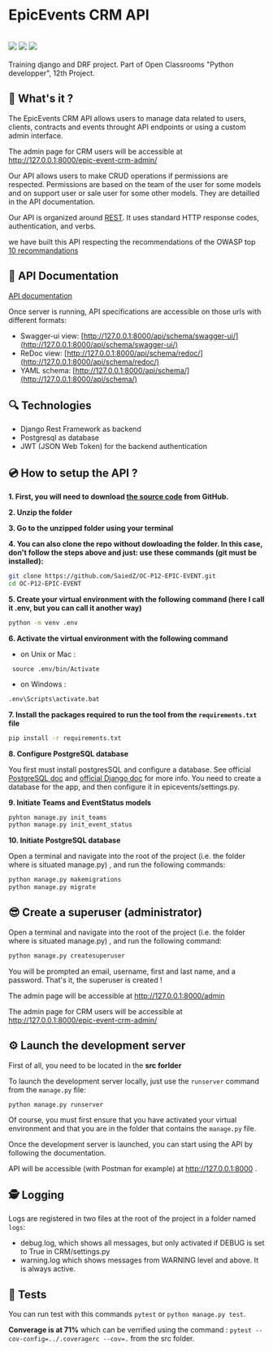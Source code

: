 # EpicEvents CRM API

<br>
<span><img src="https://img.shields.io/badge/DJANGO-3.2-brightgreen?style=for-the-badge&logo=django&logoColor=white">   <img src="https://img.shields.io/badge/Python-3.10.0-brightgreen?style=for-the-badge&logo=python&logoColor=white">   <img src="https://img.shields.io/badge/Django Rest Framework-3.13.1-brightgreen?style=for-the-badge&logo=django&logoColor=white">   </span>
<br>
<br>
Training django and DRF project.
Part of Open Classrooms "Python developper", 12th Project.

## :page_with_curl: What's it ?

The EpicEvents CRM API allows users to manage data related to users, clients, contracts and events throught API endpoints or using a custom admin interface. 

The admin page for CRM users will be accessible at http://127.0.0.1:8000/epic-event-crm-admin/

Our API allows users to make CRUD operations if permissions are respected. Permissions are based on the team of the user for some models and on support user or sale user for some other models. They are detailled in the API documentation.

Our API is organized around [REST](http://en.wikipedia.org/wiki/Representational_State_Transfer). It uses standard HTTP response codes, authentication, and verbs.

we have built this API respecting the recommendations of the OWASP top [10 recommandations](https://owasp.org/www-project-top-ten/)

##  📖  API Documentation

[API documentation](https://documenter.getpostman.com/view/19779552/Uz59Me61)

Once server is running, API specifications are accessible on those urls with different formats:

*   Swagger-ui view: [http://127.0.0.1:8000/api/schema/swagger-ui/](http://127.0.0.1:8000/api/schema/swagger-ui/)
*   ReDoc view: [http://127.0.0.1:8000/api/schema/redoc/](http://127.0.0.1:8000/api/schema/redoc/)
*   YAML schema: [http://127.0.0.1:8000/api/schema/](http://127.0.0.1:8000/api/schema/)

## :mag: Technologies

*   Django Rest Framework as backend
*   Postgresql as database
*   JWT (JSON Web Token) for the backend authentication

## 💿 How to setup the API ?

**1. First, you will need to download [the source code](https://github.com/SaiedZ/OC-P12-EPIC-EVENT.git) from GitHub.**

**2. Unzip the folder**

**3. Go to the unzipped folder using your terminal**

**4. You can also clone the repo without dowloading the folder. In this case, don't follow the steps above and just: use these commands (git must be installed):**
```bash
git clone https://github.com/SaiedZ/OC-P12-EPIC-EVENT.git
cd OC-P12-EPIC-EVENT
```
**5. Create your virtual environment with the following command (here I call it .env, but you can call it another way)**
```bash
python -m venv .env
```
**6. Activate the virtual environment with the following command**
   * on Unix or Mac :
```shell
 source .env/bin/Activate
```
   * on Windows :
```bash
.env\Scripts\activate.bat
```

**7. Install the packages required to run the tool from the `requirements.txt` file**
```bash
pip install -r requirements.txt
```

**8. Configure PostgreSQL database**

You first must install postgresSQL and configure a database.
See official [PostgreSQL doc](https://www.postgresql.org/docs/14/tutorial.html) and [official Django doc](https://docs.djangoproject.com/en/4.0/ref/databases/#postgresql-notes) for more info.
You need to create a database for the app, and then configure it in epicevents/settings.py.

**9. Initiate Teams and EventStatus models**
```bash
pyhton manage.py init_teams
python manage.py init_event_status
```

**10. Initiate PostgreSQL database**

Open a terminal and navigate into the root of the project (i.e. the folder where is situated manage.py) , and run the following commands:

```bash
python manage.py makemigrations
python manage.py migrate
```

## :sunglasses: Create a superuser (administrator)

Open a terminal and navigate into the root of the project (i.e. the folder where is situated manage.py) , and run the following command:
```bash
python manage.py createsuperuser
```
You will be prompted an email, username, first and last name, and a password. That's it, the superuser is created !

The admin page will be accessible at http://127.0.0.1:8000/admin

The admin page for CRM users will be accessible at http://127.0.0.1:8000/epic-event-crm-admin/

## ⚙️ Launch the development server

First of all, you need to be located in the **src forlder**

To launch the development server locally, just use the `runserver` command from the `manage.py` file:

```
python manage.py runserver
``` 
Of course, you must first ensure that you have activated your virtual environment and that you are in the folder that contains the `manage.py` file.

Once the development server is launched, you can start using the API by following the documentation.

API will be accessible (with Postman for example) at http://127.0.0.1:8000 .

## :detective: Logging

Logs are registered in two files at the root of the project in a folder named ` logs `:

* debug.log, which shows all messages, but only activated if DEBUG is set to True in CRM/settings.py
* warning.log which shows messages from WARNING level and above. It is always active.

## :dart: Tests

You can run test with this commands ` pytest ` or ` python manage.py test `. 

**Converage is at 71%** which can be verrified using the command : ` pytest --cov-config=../.coveragerc --cov=. ` from the src folder.
